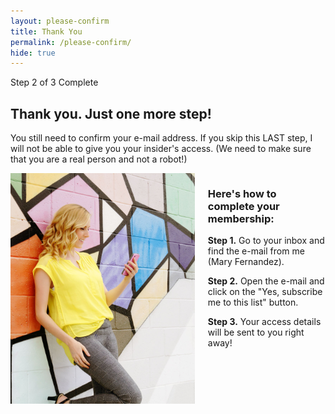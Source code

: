 ```yaml
---
layout: please-confirm
title: Thank You
permalink: /please-confirm/
hide: true
---
```


<div class="container-fluid">
            <div id="invite-header" class="row">
            <div class="progress">
  <div class="progress-bar progress-bar-striped active" role="progressbar" aria-valuenow="50" aria-valuemin="0" aria-valuemax="100" style="width: 67%">
    <span class="sr-only">Step 2 of 3 Complete</span>
  </div>
  </div>
                    <h2>Thank you. Just one more step!</h2>
                    <p>You still need to confirm your e-mail address. If you skip this LAST step, I will not be able to give you your insider's access. (We need to make sure that you are a real person and not a robot!)</p>
            </div>

<div class="columns group">
    <div class="col span_1_of_2">
        <img src="/img/cellphone-vert.jpg">
    </div> 
    <div class="col span_1_of_2">
        <div class="bubble-left">
        <div class="text-align-left"><h3>Here's how to complete your membership:</h3>
        <p><strong>Step 1.</strong> Go to your inbox and find the e-mail from me (Mary Fernandez).</p><p><strong>Step 2.</strong> Open the e-mail and click on the "Yes, subscribe me to this list" button.</p><p><strong>Step 3.</strong> Your access details will be sent to you right away!</p></div>
        </div>
    </div>
</div>
          
        
</div>

<div class="padding-regular">&nbsp;</div>
